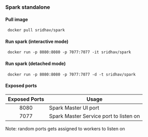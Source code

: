 ### Spark standalone

#### Pull image
` docker pull sridhav/spark`

#### Run spark (interactive mode)
` docker run -p 8080:8080 -p 7077:7077 -it sridhav/spark`

#### Run spark (detached mode)
` docker run -p 8080:8080 -p 7077:7077 -d -t sridhav/spark`

#### Exposed ports

|Exposed Ports  | Usage |
|:------------------:| -------- |
|8080 | Spark Master UI port |
|7077| Spark Master Service port to listen on|

Note: random ports gets assigned to workers to listen on



